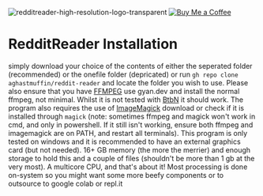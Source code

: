![redditreader-high-resolution-logo-transparent](https://github.com/aghastmuffin/reddit-reader/assets/78246775/683588d8-9ca2-4c71-9c26-13a005a0a6d7)
[![Buy Me a Coffee](https://studio.buymeacoffee.com/assets/img/qr-logo.svg)](https://www.buymeacoffee.com/aghastmuffin)
# RedditReader Installation
simply download your choice of the contents of either the seperated folder (recommended) or the onefile folder (depricated) or run `gh repo clone aghastmuffin/reddit-reader` and locate the folder you wish to use. Please also ensure that you have [FFMPEG](https://www.gyan.dev/ffmpeg/builds/) use gyan.dev and install the normal ffmpeg, not minimal. Whilst it is not tested with [BtbN](https://github.com/BtbN/FFmpeg-Builds) it should work. The program also requires the use of [ImageMagick](https://imagemagick.org/script/download.php) download or check if it is installed through `magick` (note: sometimes ffmpeg and magick won't work in cmd, and only in powershell. If it still isn't working, ensure both ffmpeg and imagemagick are on PATH, and restart all terminals). This program is only tested on windows and it is recommended to have an external graphics card (but not needed). 16+ GB memory (the more the merrier) and enough storage to hold this and a couple of files (shouldn't be more than 1 gb at the very most). A multicore CPU, and that's about it! Most processing is done on-system so you might want some more beefy components or to outsource to google colab or repl.it
